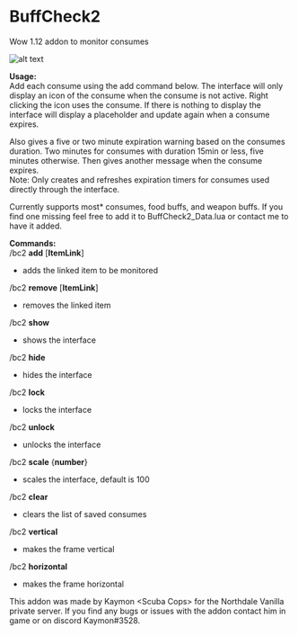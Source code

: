 # **BuffCheck2**
Wow 1.12 addon to monitor consumes

![alt text](https://i.imgur.com/7aJgBJ4.png)

**Usage:**<br/>
Add each consume using the add command below. The interface will only display an icon of 
the consume when the consume is not active. Right clicking the icon uses the consume. 
If there is nothing to display the interface will display a placeholder and update again when a consume expires.

Also gives a five or two minute expiration warning based on the consumes duration. Two minutes for consumes with duration 15min or less, five minutes otherwise.
Then gives another message when the consume expires.<br/>
Note: Only creates and refreshes expiration timers for consumes used directly through the interface.

Currently supports most* consumes, food buffs, and weapon buffs. If you find one missing
feel free to add it to BuffCheck2_Data.lua or contact me to have it added.

**Commands:**<br/>
/bc2 **add** [**ItemLink**]
  - adds the linked item to be monitored

/bc2 **remove** [**ItemLink**]
  
  - removes the linked item

/bc2 **show**
  
  - shows the interface
  
/bc2 **hide**

   - hides the interface
   
/bc2 **lock**

   - locks the interface
   
/bc2 **unlock**

   - unlocks the interface
   
/bc2 **scale** {**number**}

   - scales the interface, default is 100

/bc2 **clear**

  - clears the list of saved consumes
  
/bc2 **vertical**

  - makes the frame vertical

/bc2 **horizontal**

  - makes the frame horizontal

This addon was made by Kaymon \<Scuba Cops> for the Northdale Vanilla private server. If you find
any bugs or issues with the addon contact him in game or on discord Kaymon#3528.